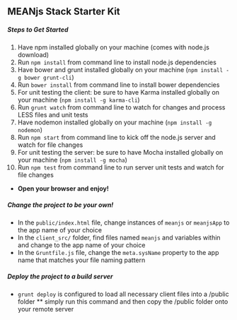 ## MEANjs Stack Starter Kit

##### Steps to Get Started

1. Have npm installed globally on your machine (comes with node.js download)
2. Run `npm install` from command line to install node.js dependencies
3. Have bower and grunt installed globally on your machine (`npm install -g bower grunt-cli`)
4. Run `bower install` from command line to install bower dependencies
6. For unit testing the client: be sure to have Karma installed globally on your machine (`npm install -g karma-cli`)
7. Run `grunt watch` from command line to watch for changes and process LESS files and unit tests
8. Have nodemon installed globally on your machine (`npm install -g nodemon`)
9. Run `npm start` from command line to kick off the node.js server and watch for file changes
10. For unit testing the server: be sure to have Mocha installed globally on your machine (`npm install -g mocha`)
11. Run `npm test` from command line to run server unit tests and watch for file changes

* __Open your browser and enjoy!__


##### Change the project to be your own!

* In the `public/index.html` file, change instances of `meanjs` or `meanjsApp` to the app name of your choice
* In the `client_src/` folder, find files named `meanjs` and variables within and change to the app name of your choice
* In the `Gruntfile.js` file, change the `meta.sysName` property to the app name that matches your file naming pattern

##### Deploy the project to a build server

* `grunt deploy` is configured to load all necessary client files into a /public folder
** simply run this command and then copy the /public folder onto your remote server
